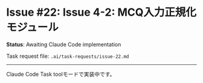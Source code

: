 # Issue #22: Issue 4-2: MCQ入力正規化モジュール

**Status**: Awaiting Claude Code implementation

Task request file: `.ai/task-requests/issue-22.md`

---

Claude Code Task toolモードで実装中です。

